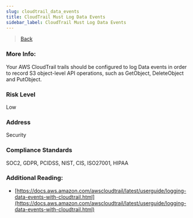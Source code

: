 ```yaml
---
slug: cloudtrail_data_events
title: CloudTrail Must Log Data Events
sidebar_label: CloudTrail Must Log Data Events
---
```

> [Back](../../cloudtrailmonitoring)

### More Info:
Your AWS CloudTrail trails should be configured to log Data events in order to record S3 object-level API operations, such as GetObject, DeleteObject and PutObject.

### Risk Level
Low

### Address
Security

### Compliance Standards
SOC2, GDPR, PCIDSS, NIST, CIS, ISO27001, HIPAA

### Additional Reading:
- [https://docs.aws.amazon.com/awscloudtrail/latest/userguide/logging-data-events-with-cloudtrail.html](https://docs.aws.amazon.com/awscloudtrail/latest/userguide/logging-data-events-with-cloudtrail.html) 

